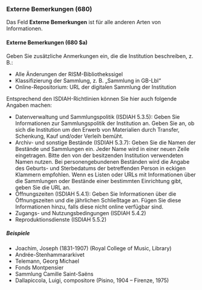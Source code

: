 ### Externe Bemerkungen (680)

Das Feld **Externe Bemerkungen** ist für alle anderen Arten von Informationen.

#### Externe Bemerkungen (680 $a)

Geben Sie zusätzliche Anmerkungen ein, die die Institution beschreiben, z. B.:

- Alle Änderungen der RISM-Bibliothekssigel
- Klassifizierung der Sammlung, z. B. „Sammlung in GB-Lbl“
- Online-Repositorium: URL der digitalen Sammlung der Institution

Entsprechend den ISDIAH-Richtlinien können Sie hier auch folgende Angaben machen:
- Datenverwaltung und Sammlungspolitik (ISDIAH 5.3.5): Geben Sie Informationen zur Sammlungspolitik der Institution an. Geben Sie an, ob sich die Institution um den Erwerb von Materialien durch Transfer, Schenkung, Kauf und/oder Verleih bemüht.
- Archiv- und sonstige Bestände (ISDIAH 5.3.7): Geben Sie die Namen der Bestände und Sammlungen ein. Jeder Name wird in einer neuen Zeile eingetragen. Bitte den von der besitzenden Institution verwendeten Namen nutzen. Bei personengebundenen Beständen wird die Angabe des Geburts- und Sterbedatums der betreffenden Person in eckigen Klammern empfohlen. Wenn es Listen oder URLs mit Informationen über die Sammlungen oder Bestände einer bestimmten Einrichtung gibt, geben Sie die URL an.
- Öffnungszeiten (ISDIAH 5.4.1): Geben Sie Informationen über die Öffnungszeiten und die jährlichen Schließtage an. Fügen Sie diese Informationen hinzu, falls diese nicht online verfügbar sind.
- Zugangs- und Nutzungsbedingungen (ISDIAH 5.4.2)
- Reproduktionsdienste (ISDIAH 5.5.2)


##### Beispiele

- Joachim, Joseph (1831-1907) (Royal College of Music, Library)
- Andrée-Stenhammararkivet
- Telemann, Georg Michael
- Fonds Montpensier
- Sammlung Camille Saint-Saëns
- Dallapiccola, Luigi, compositore (Pisino, 1904 – Firenze, 1975)
